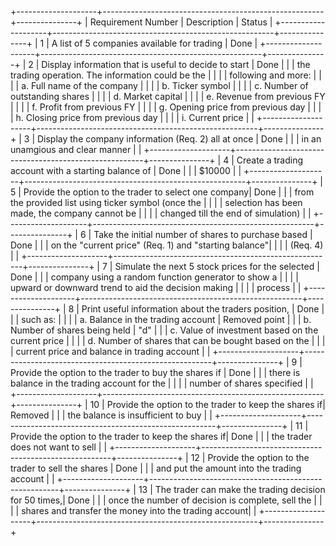 +--------------------+-------------------------------------------------------+---------------+
| Requirement Number | Description                                           | Status        |
+--------------------+-------------------------------------------------------+---------------+
| 1                  | A list of 5 companies available for trading           | Done          |
+--------------------+-------------------------------------------------------+---------------+
| 2                  | Display information that is useful to decide to start | Done          |
|                    | the trading operation. The information could be the   |               |
|                    | following and more:                                   |               |
|                    |  a. Full name of the company                          |               |
|                    |  b. Ticker symbol                                     |               |
|                    |  c. Number of outstanding shares                      |               |
|                    |  d. Market capital                                    |               |
|                    |  e. Revenue from previous FY                          |               |
|                    |  f. Profit from previous FY                           |               |
|                    |  g. Opening price from previous day                   |               |
|                    |  h. Closing price from previous day                   |               |
|                    |  i. Current price                                     |               |
+--------------------+-------------------------------------------------------+---------------+
| 3                  | Display the company information (Req. 2) all at once  | Done          |
|                    | in an unamgious and clear manner                      |               |
+--------------------+-------------------------------------------------------+---------------+
| 4                  | Create a trading account with a starting balance of   | Done          |
|                    | $10000                                                |               |
+--------------------+-------------------------------------------------------+---------------+
| 5                  | Provide the option to the trader to select one company| Done          |
|                    | from the provided list using ticker symbol (once the  |               |
|                    | selection has been made, the company cannot be        |               |
|                    | changed till the end of simulation)                   |               |
+--------------------+-------------------------------------------------------+---------------+
| 6                  | Take the initial number of shares to purchase based   | Done          |
|                    | on the "current price" (Req. 1) and "starting balance"|               |
|                    | (Req. 4)                                              |               |
+--------------------+-------------------------------------------------------+---------------+
| 7                  | Simulate the next 5 stock prices for the selected     | Done          |
|                    | company using a random function generator to show a   |               |
|                    | upward or downward trend to aid the decision making   |               |
|                    | process                                               |               |
+--------------------+-------------------------------------------------------+---------------+
| 8                  | Print useful information about the traders position,  | Done          |
|                    | such as:                                              |               |
|                    |  a. Balance in the trading account                    | Removed point |
|                    |  b. Number of shares being held                       | "d"           |
|                    |  c. Value of investment based on the current price    |               |
|                    |  d. Number of shares that can be bought based on the  |               |
|                    |     current price and balance in trading account      |               |
+--------------------+-------------------------------------------------------+---------------+
| 9                  | Provide the option to the trader to buy the shares if | Done          |
|                    | there is balance in the trading account for the       |               |
|                    | number of shares specified                            |               |
+--------------------+-------------------------------------------------------+---------------+
| 10                 | Provide the option to the trader to keep the shares if| Removed       |
|                    | the balance is insufficient to buy                    |               |
+--------------------+-------------------------------------------------------+---------------+
| 11                 | Provide the option to the trader to keep the shares if| Done          |
|                    | the trader does not want to sell                      |               |
+--------------------+-------------------------------------------------------+---------------+
| 12                 | Provide the option to the trader to sell the shares   | Done          |
|                    | and put the amount into the trading account           |               |
+--------------------+-------------------------------------------------------+---------------+
| 13                 | The trader can make the trading decision for 50 times,| Done          |
|                    | once the number of decision is complete, sell the     |               |
|                    | shares and transfer the money into the trading account|               |
+--------------------+-------------------------------------------------------+---------------+
